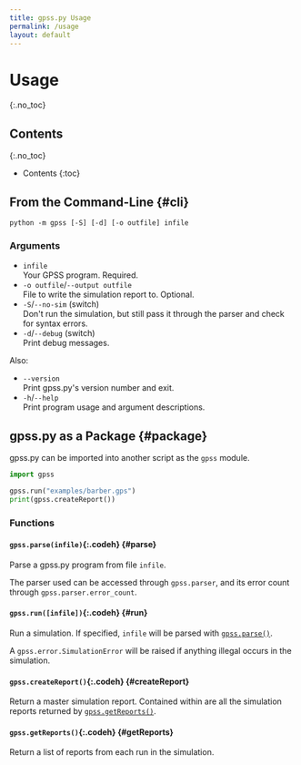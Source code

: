 ```yaml
---
title: gpss.py Usage
permalink: /usage
layout: default
---
```


# Usage
{:.no_toc}

## Contents
{:.no_toc}

- Contents
{:toc}


## From the Command-Line {#cli}
~~~
python -m gpss [-S] [-d] [-o outfile] infile
~~~

### Arguments
- `infile`\
Your GPSS program. Required.
- `-o outfile`/`--output outfile`\
File to write the simulation report to. Optional.
- `-S`/`--no-sim` (switch)\
Don't run the simulation, but still pass it through the parser and check
for syntax errors.
- `-d`/`--debug` (switch)\
Print debug messages.

Also:
- `--version`\
Print gpss.py's version number and exit.
- `-h`/`--help`\
Print program usage and argument descriptions.

## gpss.py as a Package {#package}
gpss.py can be imported into another script as the `gpss` module.
~~~ python
import gpss

gpss.run("examples/barber.gps")
print(gpss.createReport())
~~~

### Functions

#### `gpss.parse(infile)`{:.codeh} {#parse}
Parse a gpss.py program from file `infile`.

The parser used can be accessed through `gpss.parser`, and its error
count through `gpss.parser.error_count`.

#### `gpss.run([infile])`{:.codeh} {#run}
Run a simulation. If specified, `infile` will be parsed with
[`gpss.parse()`](#functions-parse).

A `gpss.error.SimulationError` will be raised if anything illegal occurs
in the simulation.

#### `gpss.createReport()`{:.codeh} {#createReport}
Return a master simulation report. Contained within are all the
simulation reports returned by
[`gpss.getReports()`](#functions-getReports).

#### `gpss.getReports()`{:.codeh} {#getReports}
Return a list of reports from each run in the simulation.
